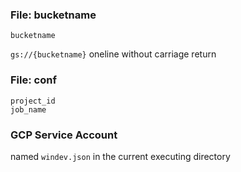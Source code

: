 ### File: bucketname

```shell
bucketname
```

`gs://{bucketname}` oneline without carriage return

### File: conf

```shell
project_id
job_name
```

### GCP Service Account

named `windev.json` in the current executing directory
